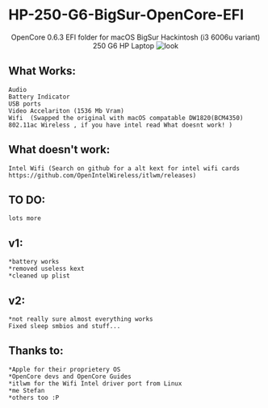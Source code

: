 # HP-250-G6-BigSur-OpenCore-EFI


<p align="center">
 OpenCore 0.6.3 EFI folder for macOS BigSur Hackintosh (i3 6006u variant) 250 G6 HP Laptop
<img src="https://i.imgur.com/C5WJG3W.png" alt="look">
</p>

## What Works:
```
Audio
Battery Indicator
USB ports
Video Accelariton (1536 Mb Vram)
Wifi  (Swapped the original with macOS compatable DW1820(BCM4350) 802.11ac Wireless , if you have intel read What doesnt work! )

```
## What doesn't work:
```
Intel Wifi (Search on github for a alt kext for intel wifi cards https://github.com/OpenIntelWireless/itlwm/releases)
```

## TO DO:
```
lots more 
```
## v1:
```
*battery works
*removed useless kext 
*cleaned up plist

```

## v2:
```
*not really sure almost everything works
Fixed sleep smbios and stuff...

```

## Thanks to:
```
*Apple for their proprietery OS
*OpenCore devs and OpenCore Guides
*itlwm for the Wifi Intel driver port from Linux
*me Stefan
*others too :P
```
